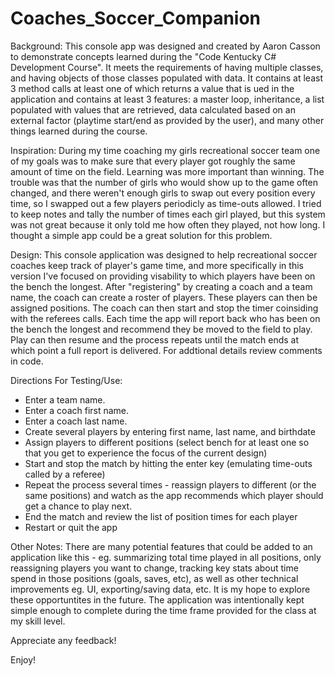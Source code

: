 # Coaches_Soccer_Companion

Background:
This console app was designed and created by Aaron Casson to demonstrate concepts learned during the "Code Kentucky C# Development Course".  It meets the requirements of having multiple classes, and having objects of those classes populated with data.  It contains at least 3 method calls at least one of which returns a value that is ued in the application and contains at least 3 features: a master loop, inheritance, a list populated with values that are retrieved, data calculated based on an external factor (playtime start/end as provided by the user), and many other things learned during the course.

Inspiration:
During my time coaching my girls recreational soccer team one of my goals was to make sure that every player got roughly the same amount of time on the field.  Learning was more important than winning.  The trouble was that the number of girls who would show up to the game often changed, and there weren't enough girls to swap out every position every time, so I swapped out a few players periodicly as time-outs allowed.  I tried to keep notes and tally the number of times each girl played, but this system was not great because it only told me how often they played, not how long.  I thought a simple app could be a great solution for this problem.

Design:
This console application was designed to help recreational soccer coaches keep track of player's game time, and more specifically in this version I've focused on providing visability to which players have been on the bench the longest.  After "registering" by creating a coach and a team name, the coach can create a roster of players.  These players can then be assigned positions.  The coach can then start and stop the timer coinsiding with the referees calls.  Each time the app will report back who has been on the bench the longest and recommend they be moved to the field to play.  Play can then resume and the process repeats until the match ends at which point a full report is delivered.  For addtional details review comments in code.

Directions For Testing/Use:
- Enter a team name.
- Enter a coach first name.
- Enter a coach last name.
- Create several players by entering first name, last name, and birthdate
- Assign players to different positions (select bench for at least one so that you get to experience the focus of the current design)
- Start and stop the match by hitting the enter key (emulating time-outs called by a referee)
- Repeat the process several times - reassign players to different (or the same positions) and watch as the app recommends which player should get a chance to play next.
- End the match and review the list of position times for each player
- Restart or quit the app

Other Notes:
There are many potential features that could be added to an application like this - eg. summarizing total time played in all positions, only reassigning players you want to change, tracking key stats about time spend in those positions (goals, saves, etc), as well as other technical improvements eg. UI, exporting/saving data, etc.  It is my hope to explore these opportuntites in the future.  The application was intentionally kept simple enough to complete during the time frame provided for the class at my skill level.

Appreciate any feedback!

Enjoy!
